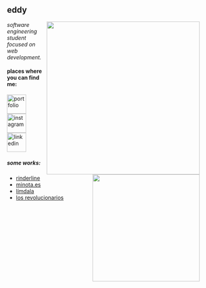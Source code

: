<h2>eddy</h2>

<img align='right' src="https://github-readme-stats-sigma-five.vercel.app/api?username=eddy3o&show_icons=true&theme=dracula" width="400"> 

<p><em>software engineering student<br>
    focused on web development.
</em></p>

<h4 align="left">places where you can find me:</h4>
<p align="left">
    <a href="https://imeddy.vercel.app/" target="blank"><img align="center" src="https://www.svgrepo.com/show/46233/coffee-icon.svg" alt="portfolio" height="50" width="50" /></a>
    <a href="https://www.instagram.com/eddy3o/" target="blank"><img align="center" src="https://www.svgrepo.com/show/30539/instagram-logo.svg" alt="instagram" height="50" width="50" /></a>
    <a href="https://www.linkedin.com/in/eddy-gg/" target="blank"><img align="center" src="https://www.svgrepo.com/download/107799/linkedin.svg" alt="linkedin" height="50" width="50" /></a>
</p>

<img align="right" src="https://github-readme-stats.vercel.app/api/top-langs/?username=eddy3o&layout=compact&show_icons=true&theme=cobalt" width="280" /> 

<h5>some works:</h5>

- <a href="https://github.com/eddy3o/rinderline">rinderline</a>
- <a href="https://github.com/minotaes/minotaes-webapp">minota.es</a>
- <a href="https://github.com/M0ORI/limdala">límdala</a>
- <a href="https://github.com/M0ORI/los_revolucionarios">los revolucionarios</a>
